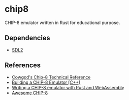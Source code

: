 # chip8

CHIP-8 emulator written in Rust for educational purpose.

## Dependencies

- [SDL2](https://github.com/Rust-SDL2/rust-sdl2)

## References

- [Cowgod's Chip-8 Technical Reference](http://devernay.free.fr/hacks/chip8/C8TECH10.HTM)
- [Building a CHIP-8 Emulator [C++]](https://austinmorlan.com/posts/chip8_emulator/)
- [Writing a CHIP-8 emulator with Rust and WebAssembly](https://blog.scottlogic.com/2017/12/13/chip8-emulator-webassembly-rust.html)
- [Awesome CHIP-8](https://chip-8.github.io/links/)
